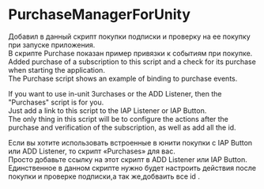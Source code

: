 # PurchaseManagerForUnity
Добавил в данный скрипт покупки подписки и проверку на ее покупку при запуске приложения.  
В скрипте Purchase показан пример привязки к событиям при покупке.  
Added purchase of a subscription to this script and a check for its purchase when starting the application.  
The Purchase script shows an example of binding to purchase events.  
  
If you want to use in-unit Зurchases or the ADD Listener, then the "Purchases" script is for you.  
Just add a link to this script to the IAP Listener or IAP Button.  
The only thing in this script will be to configure the actions after the purchase and verification of the subscription, as well as add all the id.  
  
Если вы хотите использовать встроенные в юнити покупки с IAP Button или ADD Listener, то скрипт «Purchases» для вас.  
Просто добавьте ссылку на этот скрипт в ADD Listener или IAP Button.  
Единственное в данном скрипте нужно будет настроить действия после покупки и проверке подписки,а так же,добваить все id .


